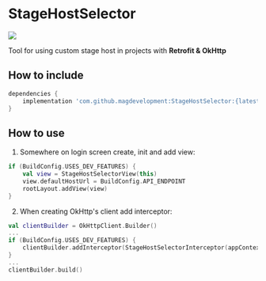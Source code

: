 # StageHostSelector
[![](https://jitpack.io/v/magdevelopment/StageHostSelector.svg)](https://jitpack.io/#magdevelopment/StageHostSelector)

Tool for using custom stage host in projects with **Retrofit & OkHttp**

## How to include
```gradle
dependencies {
    implementation 'com.github.magdevelopment:StageHostSelector:{latest_version}'
}
```

## How to use
1. Somewhere on login screen create, init and add view:
```kotlin
if (BuildConfig.USES_DEV_FEATURES) {
    val view = StageHostSelectorView(this)  
    view.defaultHostUrl = BuildConfig.API_ENDPOINT
    rootLayout.addView(view)
}
```

2. When creating OkHttp's client add interceptor:
```kotlin
val clientBuilder = OkHttpClient.Builder()
...
if (BuildConfig.USES_DEV_FEATURES) {
    clientBuilder.addInterceptor(StageHostSelectorInterceptor(appContext))
}
...
clientBuilder.build()
```
